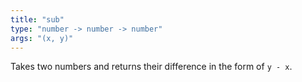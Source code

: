 ```yaml
---
title: "sub"
type: "number -> number -> number"
args: "(x, y)"
---
```


Takes two numbers and returns their difference in the form of `y - x`.
